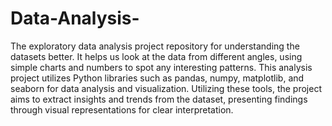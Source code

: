 # Data-Analysis-

The exploratory data analysis project repository for understanding the datasets better. It helps us look at the data from different angles, using simple charts and numbers to spot any interesting patterns.
This analysis project utilizes Python libraries such as pandas, numpy, matplotlib, and seaborn for data analysis and visualization.
Utilizing these tools, the project aims to extract insights and trends from the dataset, presenting findings through visual representations for clear interpretation.

